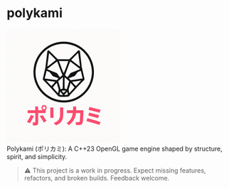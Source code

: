 # polykami
![Logo](polykami_logo.png)  
Polykami (ポリカミ): A C++23 OpenGL game engine shaped by structure, spirit, and simplicity.
> ⚠️ This project is a work in progress. Expect missing features, refactors, and broken builds. Feedback welcome.
